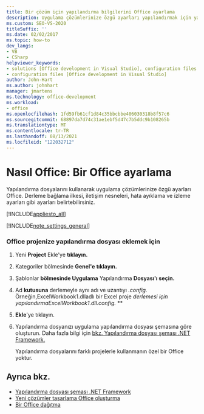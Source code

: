 ```yaml
---
title: Bir çözüm için yapılandırma bilgilerini Office ayarlama
description: Uygulama çözümlerinize özgü ayarları yapılandırmak için yapılandırma dosyalarını nasıl kullanabileceğinizi Microsoft Office öğrenin.
ms.custom: SEO-VS-2020
titleSuffix: ''
ms.date: 02/02/2017
ms.topic: how-to
dev_langs:
- VB
- CSharp
helpviewer_keywords:
- solutions [Office development in Visual Studio], configuration files
- configuration files [Office development in Visual Studio]
author: John-Hart
ms.author: johnhart
manager: jmartens
ms.technology: office-development
ms.workload:
- office
ms.openlocfilehash: 1fd59fb61cf1d84c35bbcbbe406030318b8f57c6
ms.sourcegitcommit: 68897da7d74c31ae1ebf5d47c7b5ddc9b108265b
ms.translationtype: MT
ms.contentlocale: tr-TR
ms.lasthandoff: 08/13/2021
ms.locfileid: "122032712"
---
```

# <a name="how-to-set-up-configuration-information-for-an-office-solution"></a>Nasıl Office: Bir Office ayarlama
  Yapılandırma dosyalarını kullanarak uygulama çözümlerinize özgü ayarları Office. Derleme bağlama ilkesi, iletişim nesneleri, hata ayıklama ve izleme ayarları gibi ayarları belirtebilirsiniz.

 [!INCLUDE[appliesto_all](../vsto/includes/appliesto-all-md.md)]

 [!INCLUDE[note_settings_general](../sharepoint/includes/note-settings-general-md.md)]

### <a name="to-add-a-configuration-file-to-your-office-project"></a>Office projenize yapılandırma dosyası eklemek için

1. Yeni **Project** Ekle'ye **tıklayın.**

2. Kategoriler bölmesinde **Genel'e** **tıklayın.**

3. Şablonlar **bölmesinde Uygulama** Yapılandırma **Dosyası'ı seçin.**

4. Ad **kutusuna** derlemeyle aynı adı ve uzantıyı *.config.* Örneğin,ExcelWorkbook1.dlladlı bir Excel proje *derlemesi için yapılandırmaExcelWorkbook1.dll.config.* **

5. **Ekle**'ye tıklayın.

6. Yapılandırma dosyanızı uygulama yapılandırma dosyası şemasına göre oluşturun. Daha fazla bilgi için [bkz. Yapılandırma dosyası şeması .NET Framework.](/dotnet/framework/configure-apps/file-schema/index)

   Yapılandırma dosyalarını farklı projelerle kullanmanın özel bir Office yoktur.

## <a name="see-also"></a>Ayrıca bkz.
- [Yapılandırma dosyası şeması .NET Framework](/dotnet/framework/configure-apps/file-schema/index)
- [Yeni çözümler tasarlama Office oluşturma](../vsto/designing-and-creating-office-solutions.md)
- [Bir Office dağıtma](../vsto/deploying-an-office-solution.md)
